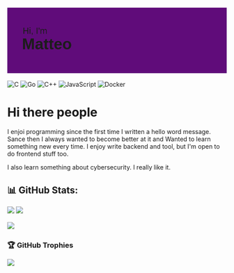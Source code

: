 [![MasterHead](./header.png)](https://github.com/mattemello)

![C](https://img.shields.io/badge/c-%2300599C.svg?style=for-the-badge&logo=c&logoColor=white) ![Go](https://img.shields.io/badge/go-%2300ADD8.svg?style=for-the-badge&logo=go&logoColor=white) ![C++](https://img.shields.io/badge/c++-%2300599C.svg?style=for-the-badge&logo=c%2B%2B&logoColor=white) ![JavaScript](https://img.shields.io/badge/javascript-%23323330.svg?style=for-the-badge&logo=javascript&logoColor=%23F7DF1E) ![Docker](https://img.shields.io/badge/docker-%230db7ed.svg?style=for-the-badge&logo=docker&logoColor=white)
<!--<picture styel="aling: center;">
  <source
    srcset="https://github-readme-stats.vercel.app/api?username=mattemello&show_icons=true&theme=radical"
    media="(prefers-color-scheme: radica)"
  />
</picture>-->
<!--![Anurag's GitHub stats](https://github-readme-stats.vercel.app/api?username=mattemello&show_icons=true&theme=radical)-->
# Hi there people
I enjoi programming since the first time I written a hello word message. Sance then I always wanted to become better at it and Wanted to learn 
something new every time. I enjoy write backend and tool, but I'm open to do frontend stuff too.

I also learn something about cybersecurity. I really like it.

## 📊 GitHub Stats:
![](https://github-readme-stats.vercel.app/api?username=mattemello&theme=catppuccin_mocha&hide_border=false&include_all_commits=false&count_private=false) 
![](https://github-readme-stats.vercel.app/api/top-langs/?username=mattemello&theme=catppuccin_mocha&hide_border=false&include_all_commits=false&count_private=false&layout=compact)<br/><br/>
![](https://nirzak-streak-stats.vercel.app/?user=mattemello&theme=catppuccin_mocha&hide_border=false)


### 🏆 GitHub Trophies
![](https://github-profile-trophy.vercel.app/?username=mattemello&theme=catppuccin_mocha&no-frame=true&no-bg=true&margin-w=4)

<!--#### 🔝 Top Contributed Repo
![](https://github-contributor-stats.vercel.app/api?username=mattemello&limit=5&theme=catppuccin_mocha&combine_all_yearly_contributions=true)

---
[![](https://visitcount.itsvg.in/api?id=mattemello&icon=0&color=0)](https://visitcount.itsvg.in)
-->
